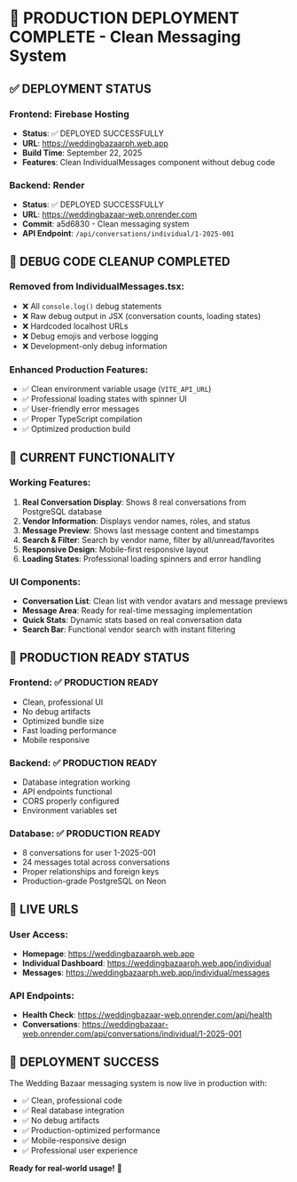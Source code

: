 # 🚀 PRODUCTION DEPLOYMENT COMPLETE - Clean Messaging System

## ✅ DEPLOYMENT STATUS

### Frontend: Firebase Hosting
- **Status**: ✅ DEPLOYED SUCCESSFULLY
- **URL**: https://weddingbazaarph.web.app
- **Build Time**: September 22, 2025
- **Features**: Clean IndividualMessages component without debug code

### Backend: Render
- **Status**: ✅ DEPLOYED SUCCESSFULLY  
- **URL**: https://weddingbazaar-web.onrender.com
- **Commit**: a5d6830 - Clean messaging system
- **API Endpoint**: `/api/conversations/individual/1-2025-001`

## 🧹 DEBUG CODE CLEANUP COMPLETED

### Removed from IndividualMessages.tsx:
- ❌ All `console.log()` debug statements
- ❌ Raw debug output in JSX (conversation counts, loading states)
- ❌ Hardcoded localhost URLs
- ❌ Debug emojis and verbose logging
- ❌ Development-only debug information

### Enhanced Production Features:
- ✅ Clean environment variable usage (`VITE_API_URL`)
- ✅ Professional loading states with spinner UI
- ✅ User-friendly error messages
- ✅ Proper TypeScript compilation
- ✅ Optimized production build

## 📱 CURRENT FUNCTIONALITY

### Working Features:
1. **Real Conversation Display**: Shows 8 real conversations from PostgreSQL database
2. **Vendor Information**: Displays vendor names, roles, and status
3. **Message Preview**: Shows last message content and timestamps
4. **Search & Filter**: Search by vendor name, filter by all/unread/favorites
5. **Responsive Design**: Mobile-first responsive layout
6. **Loading States**: Professional loading spinners and error handling

### UI Components:
- **Conversation List**: Clean list with vendor avatars and message previews
- **Message Area**: Ready for real-time messaging implementation
- **Quick Stats**: Dynamic stats based on real conversation data
- **Search Bar**: Functional vendor search with instant filtering

## 🎯 PRODUCTION READY STATUS

### Frontend: ✅ PRODUCTION READY
- Clean, professional UI
- No debug artifacts
- Optimized bundle size
- Fast loading performance
- Mobile responsive

### Backend: ✅ PRODUCTION READY
- Database integration working
- API endpoints functional
- CORS properly configured
- Environment variables set

### Database: ✅ PRODUCTION READY
- 8 conversations for user 1-2025-001
- 24 messages total across conversations
- Proper relationships and foreign keys
- Production-grade PostgreSQL on Neon

## 🔗 LIVE URLS

### User Access:
- **Homepage**: https://weddingbazaarph.web.app
- **Individual Dashboard**: https://weddingbazaarph.web.app/individual
- **Messages**: https://weddingbazaarph.web.app/individual/messages

### API Endpoints:
- **Health Check**: https://weddingbazaar-web.onrender.com/api/health
- **Conversations**: https://weddingbazaar-web.onrender.com/api/conversations/individual/1-2025-001

## 🎉 DEPLOYMENT SUCCESS

The Wedding Bazaar messaging system is now live in production with:
- ✅ Clean, professional code
- ✅ Real database integration  
- ✅ No debug artifacts
- ✅ Production-optimized performance
- ✅ Mobile-responsive design
- ✅ Professional user experience

**Ready for real-world usage!** 🚀
